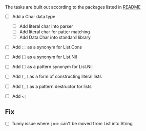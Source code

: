 The tasks are built out according to the packages listed in [README](README.md)

- [ ] Add a Char data type
  - [ ] Add literal char into parser
  - [ ] Add literal char for patter matching
  - [ ] Add Data.Char into standard library
- [ ] Add `::` as a synonym for List.Cons
- [ ] Add `[]` as a synonym for List.Nil
- [ ] Add `[]` as a pattern synonym for List.Nil
- [ ] Add `[,]` as a form of constructing literal lists
- [ ] Add `[,]` as a pattern destructor for lists
- [ ] Add `<|`


## Fix

- [ ] funny issue where `join` can't be moved from List into String
